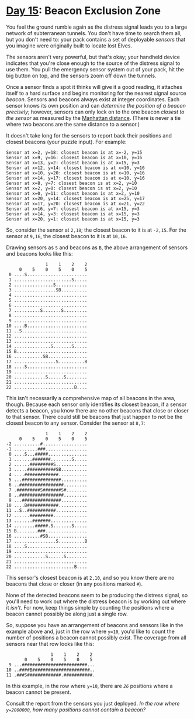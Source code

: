 # [Day 15](https://adventofcode.com/2022/day/15): Beacon Exclusion Zone

You feel the ground rumble again as the distress signal leads you to a large
network of subterranean tunnels. You don't have time to search them all, but you
don't need to: your pack contains a set of deployable _sensors_ that you imagine
were originally built to locate lost Elves.

The sensors aren't very powerful, but that's okay; your handheld device
indicates that you're close enough to the source of the distress signal to use
them. You pull the emergency sensor system out of your pack, hit the big button
on top, and the sensors zoom off down the tunnels.

Once a sensor finds a spot it thinks will give it a good reading, it attaches
itself to a hard surface and begins monitoring for the nearest signal source
_beacon_. Sensors and beacons always exist at integer coordinates. Each sensor
knows its own position and can _determine the position of a beacon precisely_;
however, sensors can only lock on to the one beacon _closest to the sensor_ as
measured by the
[Manhattan distance](https://en.wikipedia.org/wiki/Taxicab%5Fgeometry). (There
is never a tie where two beacons are the same distance to a sensor.)

It doesn't take long for the sensors to report back their positions and closest
beacons (your puzzle input). For example:

    Sensor at x=2, y=18: closest beacon is at x=-2, y=15
    Sensor at x=9, y=16: closest beacon is at x=10, y=16
    Sensor at x=13, y=2: closest beacon is at x=15, y=3
    Sensor at x=12, y=14: closest beacon is at x=10, y=16
    Sensor at x=10, y=20: closest beacon is at x=10, y=16
    Sensor at x=14, y=17: closest beacon is at x=10, y=16
    Sensor at x=8, y=7: closest beacon is at x=2, y=10
    Sensor at x=2, y=0: closest beacon is at x=2, y=10
    Sensor at x=0, y=11: closest beacon is at x=2, y=10
    Sensor at x=20, y=14: closest beacon is at x=25, y=17
    Sensor at x=17, y=20: closest beacon is at x=21, y=22
    Sensor at x=16, y=7: closest beacon is at x=15, y=3
    Sensor at x=14, y=3: closest beacon is at x=15, y=3
    Sensor at x=20, y=1: closest beacon is at x=15, y=3

So, consider the sensor at `2,18`; the closest beacon to it is at `-2,15`. For
the sensor at `9,16`, the closest beacon to it is at `10,16`.

Drawing sensors as `S` and beacons as `B`, the above arrangement of sensors and
beacons looks like this:

                   1    1    2    2
         0    5    0    5    0    5
     0 ....S.......................
     1 ......................S.....
     2 ...............S............
     3 ................SB..........
     4 ............................
     5 ............................
     6 ............................
     7 ..........S.......S.........
     8 ............................
     9 ............................
    10 ....B.......................
    11 ..S.........................
    12 ............................
    13 ............................
    14 ..............S.......S.....
    15 B...........................
    16 ...........SB...............
    17 ................S..........B
    18 ....S.......................
    19 ............................
    20 ............S......S........
    21 ............................
    22 .......................B....

This isn't necessarily a comprehensive map of all beacons in the area, though.
Because each sensor only identifies its closest beacon, if a sensor detects a
beacon, you know there are no other beacons that close or closer to that sensor.
There could still be beacons that just happen to not be the closest beacon to
any sensor. Consider the sensor at `8,7`:

                   1    1    2    2
         0    5    0    5    0    5
    -2 ..........#.................
    -1 .........###................
     0 ....S...#####...............
     1 .......#######........S.....
     2 ......#########S............
     3 .....###########SB..........
     4 ....#############...........
     5 ...###############..........
     6 ..#################.........
     7 .#########S#######S#........
     8 ..#################.........
     9 ...###############..........
    10 ....B############...........
    11 ..S..###########............
    12 ......#########.............
    13 .......#######..............
    14 ........#####.S.......S.....
    15 B........###................
    16 ..........#SB...............
    17 ................S..........B
    18 ....S.......................
    19 ............................
    20 ............S......S........
    21 ............................
    22 .......................B....

This sensor's closest beacon is at `2,10`, and so you know there are no beacons
that close or closer (in any positions marked `#`).

None of the detected beacons seem to be producing the distress signal, so you'll
need to work out where the distress beacon is by working out where it _isn't_.
For now, keep things simple by counting the positions where a beacon cannot
possibly be along just a single row.

So, suppose you have an arrangement of beacons and sensors like in the example
above and, just in the row where `y=10`, you'd like to count the number of
positions a beacon cannot possibly exist. The coverage from all sensors near
that row looks like this:

                     1    1    2    2
           0    5    0    5    0    5
     9 ...#########################...
    10 ..####B######################..
    11 .###S#############.###########.

In this example, in the row where `y=10`, there are _`26`_ positions where a
beacon cannot be present.

Consult the report from the sensors you just deployed. _In the row where
`y=2000000`, how many positions cannot contain a beacon?_
